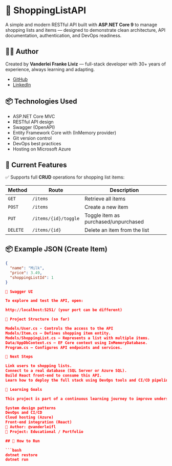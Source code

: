 # 🛒 ShoppingListAPI

A simple and modern RESTful API built with **ASP.NET Core 9** to manage shopping lists and items — designed to demonstrate clean architecture, API documentation, authentication, and DevOps readiness.

## 👨‍💻 Author

Created by **Vanderlei Franke Liviz** — full-stack developer with 30+ years of experience, always learning and adapting.

- [GitHub](https://github.com/vanderleifl)
- [LinkedIn](https://www.linkedin.com/in/vanderleifl)

## 📦 Technologies Used

- ASP.NET Core MVC
- RESTful API design
- Swagger (OpenAPI)
- Entity Framework Core with (InMemory provider)
- Git version control
- DevOps best practices
- Hosting on Microsoft Azure

## 🚀 Current Features

✅ Supports full **CRUD** operations for shopping list items:

| Method | Route                  | Description                                 |
|--------|------------------------|---------------------------------------------|
| `GET`  | `/items`               | Retrieve all items                          |
| `POST` | `/items`               | Create a new item                           |
| `PUT`  | `/items/{id}/toggle`   | Toggle item as purchased/unpurchased        |
| `DELETE` | `/items/{id}`        | Delete an item from the list                |

## 📦 Example JSON (Create Item)

```json
{
  "name": "Milk",
  "price": 3.49,
  "shoppingListId": 1
}

🧪 Swagger UI

To explore and test the API, open:

http://localhost:5251/ (your port can be different)

📂 Project Structure (so far)

Models/User.cs - Controls the access to the API
Models/Item.cs — Defines shopping item entity.
Models/ShoppingList.cs — Represents a list with multiple items.
Data/AppDbContext.cs — EF Core context using InMemoryDatabase.
Program.cs — Configures API endpoints and services.

🔄 Next Steps

Link users to shopping lists.
Connect to a real database (SQL Server or Azure SQL).
Build React front-end to consume this API.
Learn how to deploy the full stack using DevOps tools and CI/CD pipelines.

🧠 Learning Goals

This project is part of a continuous learning journey to improve understanding of:

System design patterns
DevOps and CI/CD
Cloud hosting (Azure)
Front-end integration (React)
📌 Author: @vanderleifl
🎯 Project: Educational / Portfolio

## 🔗 How to Run

```bash
dotnet restore
dotnet run

